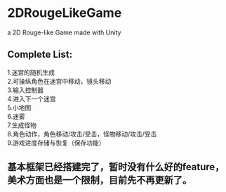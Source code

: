 # 2DRougeLikeGame
a 2D Rouge-like Game made with Unity

## Complete List:
1.迷宫的随机生成<br>
2.可操纵角色在迷宫中移动，镜头移动<br>
3.输入控制器<br>
4.进入下一个迷宫<br>
5.小地图<br>
6.迷雾<br>
7.生成怪物<br>
8.角色动作，角色移动/攻击/受击，怪物移动/攻击/受击<br>
9.游戏进度存储与恢复（保存功能）<br>

## 基本框架已经搭建完了，暂时没有什么好的feature，美术方面也是一个限制，目前先不再更新了。



